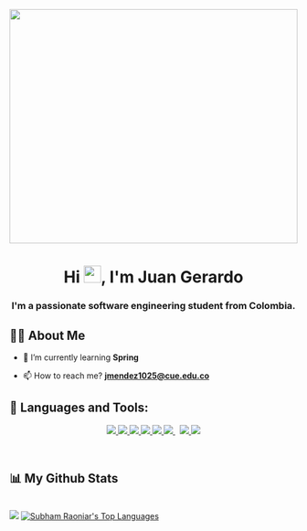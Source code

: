 <a href="#" align="center"><img width="100%" src="https://media.tenor.com/GlSM4Vk-1WUAAAAC/velet-cj-velet.gif" height="410px"/></a>

<h1 align="center">Hi <img src="https://media.tenor.com/GlSM4Vk-1WUAAAAC/velet-cj-velet.gif" width="30px">, I'm Juan Gerardo</h1>
<h3 align="center">I'm a passionate software engineering student from Colombia.</h3>


## 🙋‍♂️ About Me

- 🌱 I’m currently learning **Spring**

- 📫 How to reach me? **jmendez1025@cue.edu.co**

## 🚀 Languages and Tools:

<p align="center"> 
    <a href="https://www.java.com" target="_blank"> <img src="https://img.icons8.com/color/48/000000/java-coffee-cup-logo.png"/> </a>
    <a href="https://reactjs.org/" target="_blank"> <img src="https://img.icons8.com/color/48/000000/react-native.png"/> </a>
    <a href="https://spring.io/projects/spring-boot" target="_blank"> <img src="https://img.icons8.com/color/48/000000/spring-logo.png"/> </a> 
    <a href="https://developer.mozilla.org/en-US/docs/Web/JavaScript" target="_blank"> <img src="https://img.icons8.com/color/48/000000/javascript.png"/> </a> 
    <a href="https://www.python.org" target="_blank"> <img src="https://img.icons8.com/color/48/000000/python.png"/> </a>  
    <a style="padding-right:8px;" href="https://www.mysql.com/" target="_blank"> <img src="https://img.icons8.com/fluent/50/000000/mysql-logo.png"/> </a>
    <a href="https://git-scm.com/" target="_blank"> <img src="https://img.icons8.com/color/48/000000/git.png"/> </a> 
    <a href="https://redux.js.org" target="_blank"> <img src="https://img.icons8.com/color/48/000000/redux.png"/> </a>

</p>

<br/>


## 📊 My Github Stats

 <br/>
    <a href="https://github.com/Jmendezzz/github-readme-stats"><img src="https://github-readme-stats.vercel.app/api?username=Jmendezzz&show_icons=true&count_private=true&theme=react&hide_border=true&bg_color=0D1117" /></a>
  <a href="https://github.com/Jmendezzz/github-readme-stats"><img alt="Subham Raoniar's Top Languages" src="https://github-readme-stats.vercel.app/api/top-langs/?username=Jmendezzz&langs_count=8&count_private=true&layout=compact&theme=react&hide_border=true&bg_color=0D1117" /></a>
  <br/>



